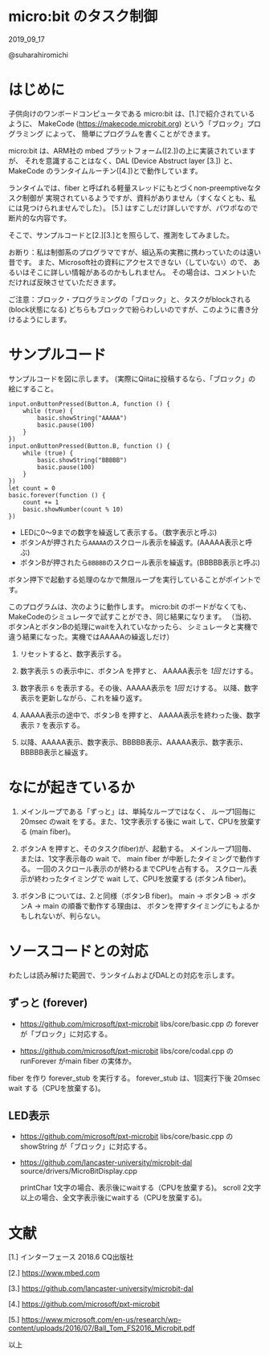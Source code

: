 micro:bit のタスク制御
=================
2019_09_17

@suharahiromichi 

# はじめに

子供向けのワンボードコンピュータである micro:bit は、[1.]で紹介されているように、
MakeCode (https://makecode.microbit.org) という「ブロック」プログラミング によって、
簡単にプログラムを書くことができます。

micro:bit は、ARM社の mbed プラットフォーム([2.])の上に実装されていますが、
それを意識することはなく、DAL (Device Abstruct layer [3.]) と、
MakeCode のランタイムルーチン([4.])とで動作しています。

ランタイムでは、fiber と呼ばれる軽量スレッドにもとづくnon-preemptiveなタスク制御が
実現されているようですが、資料がありません（すくなくとも、私には見つけられませんでした）。
[5.] はすこしだけ詳しいですが、パワポなので断片的な内容です。

そこで、サンプルコードと[2.][3.]とを照らして、推測をしてみました。

お断り：私は制御系のプログラマですが、組込系の実務に携わっていたのは遠い昔です。
また、Microsoft社の資料にアクセスできない（していない）ので、
あるいはそこに詳しい情報があるのかもしれません。
その場合は、コメントいただければ反映させていただきます。

ご注意：ブロック・プログラミングの「ブロック」と、タスクがblockされる(block状態になる)
どちらもブロックで紛らわしいのですが、このように書き分けるようにします。


# サンプルコード

サンプルコードを図に示します。
(実際にQiitaに投稿するなら、「ブロック」の絵にすること。

```
input.onButtonPressed(Button.A, function () {
    while (true) {
        basic.showString("AAAAA")
        basic.pause(100)
    }
})
input.onButtonPressed(Button.B, function () {
    while (true) {
        basic.showString("BBBBB")
        basic.pause(100)
    }
})
let count = 0
basic.forever(function () {
    count += 1
    basic.showNumber(count % 10)
})
```


- LEDに0〜9までの数字を繰返して表示する。（数字表示と呼ぶ)
- ボタンAが押されたら``AAAAA``のスクロール表示を繰返す。(AAAAA表示と呼ぶ)
- ボタンBが押されたら``BBBBB``のスクロール表示を繰返す。(BBBBB表示と呼ぶ)


ボタン押下で起動する処理のなかで無限ループを実行していることがポイントです。

このプログラムは、次のように動作します。
micro:bit のボードがなくても、MakeCodeのシミュレータで試すことができ、同じ結果になります。
（当初、ボタンAとボタンBの処理にwaitを入れていなかったら、
シミュレータと実機で違う結果になった。実機ではAAAAAの繰返しだけ）


1. リセットすると、数字表示する。

2. 数字表示 ``5`` の表示中に、ボタンA を押すと、
   AAAAA表示を *1回* だけする。

3. 数字表示 ``6`` を表示する。その後、AAAAA表示を *1回* だけする。
   以降、数字表示を更新しながら、これを繰り返す。

4. AAAAA表示の途中で、ボタンB を押すと、
   AAAAA表示を終わった後、数字表示 ``7`` を表示する。

5. 以降、AAAAA表示、数字表示、BBBBB表示、AAAAA表示、数字表示、BBBBB表示と繰返す。


# なにが起きているか

1. メインループである「ずっと」は、単純なループではなく、
   ループ1回毎に 20msec のwait をする。また、1文字表示する後に wait して、CPUを放棄する
   (main fiber)。

2. ボタンA を押すと、そのタスク(fiber)が、起動する。
   メインループ1回毎、または、1文字表示毎の wait で、
   main fiber が中断したタイミングで動作する。
   一回のスクロール表示のが終わるまでCPUを占有する。
   スクロール表示が終わったタイミングで wait して、CPUを放棄する (ボタンA fiber)。
   
3. ボタンB については、2.と同様（ボタンB fiber)。
   main → ボタンB → ボタンA → main の順番で動作する理由は、
   ボタンを押すタイミングにもよるかもしれないが、判らない。


# ソースコードとの対応

わたしは読み解けた範囲で、ランタイムおよびDALとの対応を示します。

## ずっと (forever)

- https://github.com/microsoft/pxt-microbit
  libs/core/basic.cpp の forever が「ブロック」に対応する。

- https://github.com/microsoft/pxt-microbit
  libs/core/codal.cpp の runForever がmain fiber の実体か。

fiber を作り forever_stub を実行する。
forever_stub は、1回実行下後 20msec wait する（CPUを放棄する)。


## LED表示

- https://github.com/microsoft/pxt-microbit
  libs/core/basic.cpp の showString が「ブロック」に対応する。

- https://github.com/lancaster-university/microbit-dal
  source/drivers/MicroBitDisplay.cpp

  printChar     1文字の場合、表示後にwaitする（CPUを放棄する)。
  scroll        2文字以上の場合、全文字表示後にwaitする（CPUを放棄する)。



# 文献

[1.] インターフェース 2018.6 CQ出版社

[2.] https://www.mbed.com

[3.] https://github.com/lancaster-university/microbit-dal

[4.] https://github.com/microsoft/pxt-microbit

[5.] https://www.microsoft.com/en-us/research/wp-content/uploads/2016/07/Ball_Tom_FS2016_Microbit.pdf

以上
